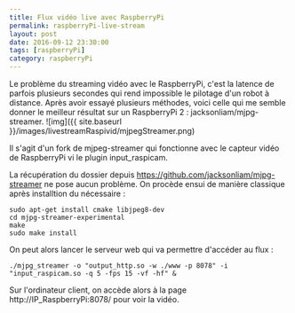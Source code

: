 ```yaml
---
title: Flux vidéo live avec RaspberryPi
permalink: raspberryPi-live-stream
layout: post
date: 2016-09-12 23:30:00
tags: [raspberryPi]
category: raspberryPi
---
```


Le problème du streaming vidéo avec le RaspberryPi, c'est la latence de parfois
plusieurs secondes qui rend impossible le pilotage d'un robot à distance.
Après avoir essayé plusieurs méthodes, voici celle qui me semble donner le
meilleur résultat sur un RaspberryPi 2 : jacksonliam/mjpg-streamer.
![img]({{ site.baseurl }}/images/livestreamRaspivid/mjpegStreamer.png)


Il s'agit d'un fork de mjpeg-streamer qui fonctionne avec le capteur vidéo de
RaspberryPi vi le plugin input_raspicam.

La récupération du dossier depuis https://github.com/jacksonliam/mjpg-streamer
ne pose aucun problème. On procède ensui de manière classique après installtion
du nécessaire :

    sudo apt-get install cmake libjpeg8-dev
    cd mjpg-streamer-experimental
    make
    sudo make install

On peut alors lancer le serveur web qui va permettre d'accéder au flux :

    ./mjpg_streamer -o "output_http.so -w ./www -p 8078" -i "input_raspicam.so -q 5 -fps 15 -vf -hf" &

Sur l'ordinateur client, on accède alors à la page http://IP_RaspberryPi:8078/
pour voir la vidéo.
